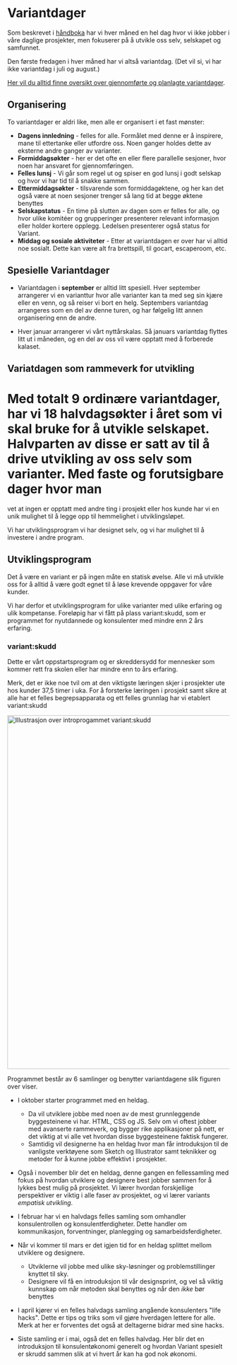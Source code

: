 # Variantdager

Som beskrevet i [håndboka](https://handbook.variant.no/index.html#variantdager)
har vi hver måned en hel dag hvor vi ikke jobber i våre daglige prosjekter, men
fokuserer på å utvikle oss selv, selskapet og samfunnet.

Den første fredagen i hver måned har vi altså variantdag. (Det vil si, vi har
ikke variantdag i juli og august.)

[Her vil du alltid finne oversikt over gjennomførte og planlagte variantdager](https://medium.com/variant-as/tagged/variantdag).

## Organisering

To variantdager er aldri like, men alle er organisert i et fast mønster:

- **Dagens innledning** - felles for alle. Formålet med denne er å inspirere,
  mane til ettertanke eller utfordre oss. Noen ganger holdes dette av eksterne
  andre ganger av varianter.
- **Formiddagsøkter** - her er det ofte en eller flere parallelle sesjoner, hvor
  noen har ansvaret for gjennomføringen.
- **Felles lunsj** - Vi går som regel ut og spiser en god lunsj i godt selskap
  og hvor vi har tid til å snakke sammen.
- **Ettermiddagsøkter** - tilsvarende som formiddagøktene, og her kan det også
  være at noen sesjoner trenger så lang tid at begge øktene benyttes
- **Selskapstatus** - En time på slutten av dagen som er felles for alle, og
  hvor ulike komitéer og grupperinger presenterer relevant informasjon eller
  holder kortere opplegg. Ledelsen presenterer også status for Variant.
- **Middag og sosiale aktiviteter** - Etter at variantdagen er over har vi
  alltid noe sosialt. Dette kan være alt fra brettspill, til gocart, escaperoom,
  etc.

## Spesielle Variantdager

- Variantdagen i **september** er alltid litt spesiell. Hver september
  arrangerer vi en varianttur hvor alle varianter kan ta med seg sin kjære eller
  en venn, og så reiser vi bort en helg. Septembers variantdag arrangeres som en
  del av denne turen, og har følgelig litt annen organisering enn de andre.

- Hver januar arrangerer vi vårt nyttårskalas. Så januars variantdag flyttes
  litt ut i måneden, og en del av oss vil være opptatt med å forberede kalaset.

## Variatdagen som rammeverk for utvikling

Med totalt 9 ordinære variantdager, har vi 18 halvdagsøkter i året som vi skal
bruke for å utvikle selskapet. Halvparten av disse er satt av til å drive
utvikling av oss selv som varianter. Med faste og forutsigbare dager hvor man
=======
vet at ingen er opptatt med andre ting i prosjekt eller hos kunde har vi en unik
mulighet til å legge opp til hemmelighet i utviklingsløpet.

Vi har utviklingsprogram vi har designet selv, og vi har mulighet til å
investere i andre program.

## Utviklingsprogram

Det å være en variant er på ingen måte en statisk øvelse. Alle vi må utvikle oss
for å alltid å være godt egnet til å løse krevende oppgaver for våre kunder.

Vi har derfor et utviklingsprogram for ulike varianter med ulike erfaring og
ulik kompetanse. Foreløpig har vi fått på plass variant:skudd, som er programmet
for nyutdannede og konsulenter med mindre enn 2 års erfaring.

### variant:skudd

Dette er vårt oppstartsprogram og er skreddersydd for mennesker som kommer rett
fra skolen eller har mindre enn to års erfaring.

Merk, det er ikke noe tvil om at den viktigste læringen skjer i prosjekter ute
hos kunder 37,5 timer i uka. For å forsterke læringen i prosjekt samt sikre at
alle har et felles begrepsapparata og ett felles grunnlag har vi etablert
variant:skudd

<img width="800px" src="./assets/illustrations/variant_skudd_transparent.png" alt="Illustrasjon over introprogammet variant:skudd"
class="illustration--center illustration--skudd" />

Programmet består av 6 samlinger og benytter variantdagene slik figuren over
viser.

- I oktober starter programmet med en heldag.

  - Da vil utviklere jobbe med noen av de mest grunnleggende byggesteinene vi
    har. HTML, CSS og JS. Selv om vi oftest jobber med avanserte rammeverk, og
    bygger rike applikasjoner på nett, er det viktig at vi alle vet hvordan
    disse byggesteinene faktisk fungerer.
  - Samtidig vil designerne ha en heldag hvor man får introduksjon til de
    vanligste verktøyene som Sketch og Illustrator samt teknikker og metoder for
    å kunne jobbe effektivt i prosjekter.

- Også i november blir det en heldag, denne gangen en fellessamling med fokus på
  hvordan utviklere og designere best jobber sammen for å lykkes best mulig på
  prosjektet. Vi lærer hvordan forskjellige perspektiver er viktig i alle faser
  av prosjektet, og vi lærer variants _empatisk utvikling_.

- I februar har vi en halvdags felles samling som omhandler konsulentrollen og
  konsulentferdigheter. Dette handler om kommunikasjon, forventninger,
  planlegging og samarbeidsferdigheter.

- Når vi kommer til mars er det igjen tid for en heldag splittet mellom
  utviklere og designere.

  - Utviklerne vil jobbe med ulike sky-løsninger og problemstillinger knyttet
    til sky.
  - Designere vil få en introduksjon til vår designsprint, og vel så viktig
    kunnskap om når metoden skal benyttes og når den _ikke_ bør benyttes

- I april kjører vi en felles halvdags samling angående konsulenters "life
  hacks". Dette er tips og triks som vil gjøre hverdagen lettere for alle. Merk
  at her er forventes det også at deltagerne bidrar med sine hacks.

- Siste samling er i mai, også det en felles halvdag. Her blir det en
  introduksjon til konsulentøkonomi generelt og hvordan Variant spesielt er
  skrudd sammen slik at vi hvert år kan ha god nok økonomi.
